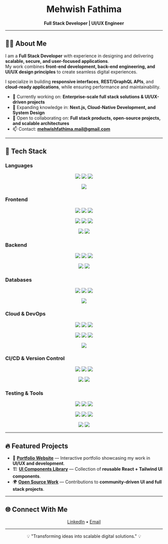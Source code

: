 <h1 align="center">Mehwish Fathima</h1>
<p align="center">
  <b>Full Stack Developer | UI/UX Engineer</b>
</p> 

---

## 👩‍💻 About Me  

I am a **Full Stack Developer** with experience in designing and delivering **scalable, secure, and user-focused applications**.  
My work combines **front-end development, back-end engineering, and UI/UX design principles** to create seamless digital experiences.  

I specialize in building **responsive interfaces**, **REST/GraphQL APIs**, and **cloud-ready applications**, while ensuring performance and maintainability.  

- 🔭 Currently working on: **Enterprise-scale full stack solutions & UI/UX-driven projects**  
- 🌱 Expanding knowledge in: **Next.js, Cloud-Native Development, and System Design**  
- 👯 Open to collaborating on: **Full stack products, open-source projects, and scalable architectures**  
- 📫 Contact: **mehwishfathima.mail@gmail.com**  

---

## 🚀 Tech Stack  

### Languages  
<p align="center">
  <img src="https://img.shields.io/badge/JavaScript-F7DF1E?style=flat&logo=javascript&logoColor=black" /> 
  <img src="https://img.shields.io/badge/TypeScript-3178C6?style=flat&logo=typescript&logoColor=white" /> 
  <img src="https://img.shields.io/badge/Java-007396?style=flat&logo=java&logoColor=white" />
</p>
<p align="center">
  <img src="https://img.shields.io/badge/Python-3776AB?style=flat&logo=python&logoColor=white" />
</p>

### Frontend  
<p align="center">
  <img src="https://img.shields.io/badge/React-20232A?style=flat&logo=react&logoColor=61DAFB" /> 
  <img src="https://img.shields.io/badge/Next.js-000000?style=flat&logo=nextdotjs&logoColor=white" /> 
  <img src="https://img.shields.io/badge/Redux-764ABC?style=flat&logo=redux&logoColor=white" />
</p>
<p align="center">
  <img src="https://img.shields.io/badge/Angular-DD0031?style=flat&logo=angular&logoColor=white" /> 
  <img src="https://img.shields.io/badge/TailwindCSS-38B2AC?style=flat&logo=tailwindcss&logoColor=white" /> 
  <img src="https://img.shields.io/badge/Bootstrap-7952B3?style=flat&logo=bootstrap&logoColor=white" />
</p>
<p align="center">
  <img src="https://img.shields.io/badge/MUI-007FFF?style=flat&logo=mui&logoColor=white" /> 
  <img src="https://img.shields.io/badge/Sass-CC6699?style=flat&logo=sass&logoColor=white" /> 
</p>

### Backend  
<p align="center">
  <img src="https://img.shields.io/badge/Node.js-339933?style=flat&logo=node.js&logoColor=white" /> 
  <img src="https://img.shields.io/badge/Express.js-000000?style=flat&logo=express&logoColor=white" /> 
  <img src="https://img.shields.io/badge/Spring_Boot-6DB33F?style=flat&logo=springboot&logoColor=white" />
</p>
<p align="center">
  <img src="https://img.shields.io/badge/GraphQL-E10098?style=flat&logo=graphql&logoColor=white" /> 
  <img src="https://img.shields.io/badge/Apollo-311C87?style=flat&logo=apollographql&logoColor=white" />
</p>

### Databases  
<p align="center">
  <img src="https://img.shields.io/badge/MongoDB-47A248?style=flat&logo=mongodb&logoColor=white" /> 
  <img src="https://img.shields.io/badge/MySQL-4479A1?style=flat&logo=mysql&logoColor=white" /> 
  <img src="https://img.shields.io/badge/Oracle-F80000?style=flat&logo=oracle&logoColor=white" />
</p>
<p align="center">
  <img src="https://img.shields.io/badge/DynamoDB-4053D6?style=flat&logo=amazondynamodb&logoColor=white" />
</p>

### Cloud & DevOps  
<p align="center">
  <img src="https://img.shields.io/badge/AWS-232F3E?style=flat&logo=amazonaws&logoColor=white" /> 
  <img src="https://img.shields.io/badge/Azure-0078D4?style=flat&logo=microsoftazure&logoColor=white" /> 
  <img src="https://img.shields.io/badge/GCP-4285F4?style=flat&logo=googlecloud&logoColor=white" />
</p>
<p align="center">
  <img src="https://img.shields.io/badge/Docker-2496ED?style=flat&logo=docker&logoColor=white" /> 
  <img src="https://img.shields.io/badge/Kubernetes-326CE5?style=flat&logo=kubernetes&logoColor=white" /> 
  <img src="https://img.shields.io/badge/Terraform-7B42BC?style=flat&logo=terraform&logoColor=white" />
</p>
<p align="center">
  <img src="https://img.shields.io/badge/Ansible-EE0000?style=flat&logo=ansible&logoColor=white" />
</p>

### CI/CD & Version Control  
<p align="center">
  <img src="https://img.shields.io/badge/Git-F05032?style=flat&logo=git&logoColor=white" /> 
  <img src="https://img.shields.io/badge/GitHub-181717?style=flat&logo=github&logoColor=white" /> 
  <img src="https://img.shields.io/badge/GitLab-FCA121?style=flat&logo=gitlab&logoColor=white" />
</p>
<p align="center">
  <img src="https://img.shields.io/badge/Jenkins-D24939?style=flat&logo=jenkins&logoColor=white" /> 
  <img src="https://img.shields.io/badge/GitHub_Actions-2088FF?style=flat&logo=githubactions&logoColor=white" />
</p>

### Testing & Tools  
<p align="center">
  <img src="https://img.shields.io/badge/Jest-C21325?style=flat&logo=jest&logoColor=white" /> 
  <img src="https://img.shields.io/badge/JUnit-25A162?style=flat&logo=junit5&logoColor=white" /> 
  <img src="https://img.shields.io/badge/Selenium-43B02A?style=flat&logo=selenium&logoColor=white" />
</p>
<p align="center">
  <img src="https://img.shields.io/badge/Cucumber-23D96C?style=flat&logo=cucumber&logoColor=white" /> 
  <img src="https://img.shields.io/badge/Jasmine-8A4182?style=flat&logo=jasmine&logoColor=white" /> 
  <img src="https://img.shields.io/badge/Axios-5A29E4?style=flat&logo=axios&logoColor=white" />
</p>
<p align="center">
  <img src="https://img.shields.io/badge/Lodash-3492FF?style=flat&logo=lodash&logoColor=white" /> 
  <img src="https://img.shields.io/badge/Highcharts-2E6E9E?style=flat&logo=highcharts&logoColor=white" />
</p>

---

## 🔥 Featured Projects  

- 💼 [**Portfolio Website**](https://mehwish-11.github.io/3D-Animation/) — Interactive portfolio showcasing my work in **UI/UX and development**.  
- 🏗️ [**UI Components Library**](https://gaming-project-iota.vercel.app/) — Collection of **reusable React + Tailwind UI components**.  
- 🌍 [**Open Source Work**](https://mehwish-11.github.io/Anime-portfolio-ui/) — Contributions to **community-driven UI and full stack projects**.  

---

## 🌐 Connect With Me  

<p align="center">
  <a href="https://linkedin.com/in/mehwishfathima11" target="_blank">LinkedIn</a> •
  <a href="mailto:mehwishfathima.mail@gmail.com">Email</a>
</p>

---

<p align="center">💡 "Transforming ideas into scalable digital solutions." 💡</p>